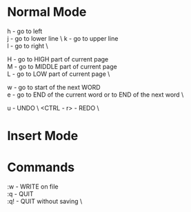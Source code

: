 # Normal Mode

h - go to left \
j - go to lower line \ 
k - go to upper line \
l - go to right \

H - go to HIGH part of current page \
M - go to MIDDLE part of current page \
L - go to LOW part of current page \

w - go to start of the next WORD \
e - go to END of the current word or to END of the next word \

u - UNDO \ 
<CTRL - r> - REDO \

# Insert Mode

# Commands
:w - WRITE on file \
:q - QUIT \
:q! - QUIT without saving \
